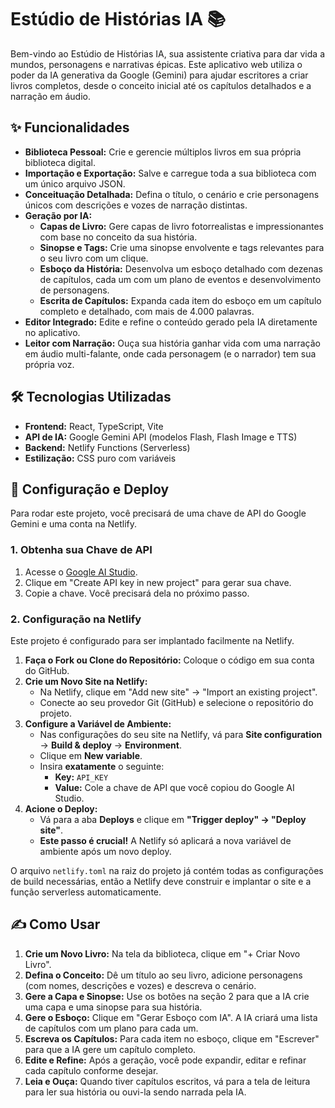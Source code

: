 # Estúdio de Histórias IA 📚

Bem-vindo ao Estúdio de Histórias IA, sua assistente criativa para dar vida a mundos, personagens e narrativas épicas. Este aplicativo web utiliza o poder da IA generativa da Google (Gemini) para ajudar escritores a criar livros completos, desde o conceito inicial até os capítulos detalhados e a narração em áudio.

## ✨ Funcionalidades

- **Biblioteca Pessoal:** Crie e gerencie múltiplos livros em sua própria biblioteca digital.
- **Importação e Exportação:** Salve e carregue toda a sua biblioteca com um único arquivo JSON.
- **Conceituação Detalhada:** Defina o título, o cenário e crie personagens únicos com descrições e vozes de narração distintas.
- **Geração por IA:**
    - **Capas de Livro:** Gere capas de livro fotorrealistas e impressionantes com base no conceito da sua história.
    - **Sinopse e Tags:** Crie uma sinopse envolvente e tags relevantes para o seu livro com um clique.
    - **Esboço da História:** Desenvolva um esboço detalhado com dezenas de capítulos, cada um com um plano de eventos e desenvolvimento de personagens.
    - **Escrita de Capítulos:** Expanda cada item do esboço em um capítulo completo e detalhado, com mais de 4.000 palavras.
- **Editor Integrado:** Edite e refine o conteúdo gerado pela IA diretamente no aplicativo.
- **Leitor com Narração:** Ouça sua história ganhar vida com uma narração em áudio multi-falante, onde cada personagem (e o narrador) tem sua própria voz.

## 🛠️ Tecnologias Utilizadas

- **Frontend:** React, TypeScript, Vite
- **API de IA:** Google Gemini API (modelos Flash, Flash Image e TTS)
- **Backend:** Netlify Functions (Serverless)
- **Estilização:** CSS puro com variáveis

## 🚀 Configuração e Deploy

Para rodar este projeto, você precisará de uma chave de API do Google Gemini e uma conta na Netlify.

### 1. Obtenha sua Chave de API

1.  Acesse o [Google AI Studio](https://makersuite.google.com/app/apikey).
2.  Clique em "Create API key in new project" para gerar sua chave.
3.  Copie a chave. Você precisará dela no próximo passo.

### 2. Configuração na Netlify

Este projeto é configurado para ser implantado facilmente na Netlify.

1.  **Faça o Fork ou Clone do Repositório:** Coloque o código em sua conta do GitHub.
2.  **Crie um Novo Site na Netlify:**
    - Na Netlify, clique em "Add new site" -> "Import an existing project".
    - Conecte ao seu provedor Git (GitHub) e selecione o repositório do projeto.
3.  **Configure a Variável de Ambiente:**
    - Nas configurações do seu site na Netlify, vá para **Site configuration** → **Build & deploy** → **Environment**.
    - Clique em **New variable**.
    - Insira **exatamente** o seguinte:
        - **Key:** `API_KEY`
        - **Value:** Cole a chave de API que você copiou do Google AI Studio.
4.  **Acione o Deploy:**
    - Vá para a aba **Deploys** e clique em **"Trigger deploy" → "Deploy site"**.
    - **Este passo é crucial!** A Netlify só aplicará a nova variável de ambiente após um novo deploy.

O arquivo `netlify.toml` na raiz do projeto já contém todas as configurações de build necessárias, então a Netlify deve construir e implantar o site e a função serverless automaticamente.

## ✍️ Como Usar

1.  **Crie um Novo Livro:** Na tela da biblioteca, clique em "+ Criar Novo Livro".
2.  **Defina o Conceito:** Dê um título ao seu livro, adicione personagens (com nomes, descrições e vozes) e descreva o cenário.
3.  **Gere a Capa e Sinopse:** Use os botões na seção 2 para que a IA crie uma capa e uma sinopse para sua história.
4.  **Gere o Esboço:** Clique em "Gerar Esboço com IA". A IA criará uma lista de capítulos com um plano para cada um.
5.  **Escreva os Capítulos:** Para cada item no esboço, clique em "Escrever" para que a IA gere um capítulo completo.
6.  **Edite e Refine:** Após a geração, você pode expandir, editar e refinar cada capítulo conforme desejar.
7.  **Leia e Ouça:** Quando tiver capítulos escritos, vá para a tela de leitura para ler sua história ou ouvi-la sendo narrada pela IA.
